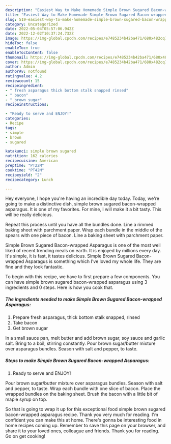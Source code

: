 ```yaml
---
description: "Easiest Way to Make Homemade Simple Brown Sugared Bacon-wrapped Asparagus"
title: "Easiest Way to Make Homemade Simple Brown Sugared Bacon-wrapped Asparagus"
slug: 519-easiest-way-to-make-homemade-simple-brown-sugared-bacon-wrapped-asparagus
category: Uncategorized
date: 2022-05-04T05:57:06.942Z
date: 2022-12-02T10:37:24.732Z
image: https://img-global.cpcdn.com/recipes/e7485234b42ba471/680x482cq70/simple-brown-sugared-bacon-wrapped-asparagus-recipe-main-photo.jpg
hideToc: false
enableToc: true
enableTocContent: false
thumbnail: https://img-global.cpcdn.com/recipes/e7485234b42ba471/680x482cq70/simple-brown-sugared-bacon-wrapped-asparagus-recipe-main-photo.jpg
cover: https://img-global.cpcdn.com/recipes/e7485234b42ba471/680x482cq70/simple-brown-sugared-bacon-wrapped-asparagus-recipe-main-photo.jpg
author: Admin
authorAv: notfound
ratingvalue: 4.2
reviewcount: 15
recipeingredient:
- " fresh asparagus thick bottom stalk snapped rinsed"
- " bacon"
- " brown sugar"
recipeinstructions:

- "Ready to serve and ENJOY!"
categories:
- Recipe
tags:
- simple
- brown
- sugared

katakunci: simple brown sugared 
nutrition: 162 calories
recipecuisine: American
preptime: "PT22M"
cooktime: "PT42M"
recipeyield: "2"
recipecategory: Lunch

---
```



Hey everyone, I hope you're having an incredible day today. Today, we're going to make a distinctive dish, simple brown sugared bacon-wrapped asparagus. It is one of my favorites. For mine, I will make it a bit tasty. This will be really delicious.

Repeat this process until you have all the bundles done. Line a rimmed baking sheet with parchment paper. Wrap each bundle in the middle of the spears with one piece of bacon. Line a baking sheet with parchment paper.

Simple Brown Sugared Bacon-wrapped Asparagus is one of the most well liked of recent trending meals on earth. It is enjoyed by millions every day. It's simple, it is fast, it tastes delicious. Simple Brown Sugared Bacon-wrapped Asparagus is something which I've loved my whole life. They are fine and they look fantastic.


To begin with this recipe, we have to first prepare a few components. You can have simple brown sugared bacon-wrapped asparagus using 3 ingredients and 0 steps. Here is how you cook that.

<!--inarticleads1-->

##### The ingredients needed to make Simple Brown Sugared Bacon-wrapped Asparagus:

1. Prepare  fresh asparagus, thick bottom stalk snapped, rinsed
1. Take  bacon
1. Get  brown sugar


In a small sauce pan, melt butter and add brown sugar, soy sauce and garlic salt. Bring to a boil, stirring constantly. Pour brown sugar/butter mixture over asparagus bundles. Season with salt and pepper, to taste. 

<!--inarticleads2-->

##### Steps to make Simple Brown Sugared Bacon-wrapped Asparagus:


1. Ready to serve and ENJOY!

Pour brown sugar/butter mixture over asparagus bundles. Season with salt and pepper, to taste. Wrap each bundle with one slice of bacon. Place the wrapped bundles on the baking sheet. Brush the bacon with a little bit of maple syrup on top. 

So that is going to wrap it up for this exceptional food simple brown sugared bacon-wrapped asparagus recipe. Thank you very much for reading. I'm confident you can make this at home. There's gonna be interesting food in home recipes coming up. Remember to save this page on your browser, and share it to your loved ones, colleague and friends. Thank you for reading. Go on get cooking!
